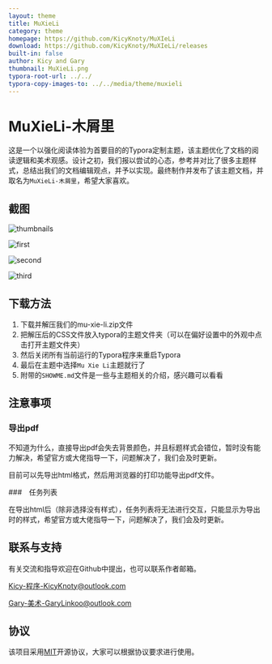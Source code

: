 ```yaml
---
layout: theme
title: MuXieLi
category: theme
homepage: https://github.com/KicyKnoty/MuXIeLi
download: https://github.com/KicyKnoty/MuXIeLi/releases
built-in: false
author: Kicy and Gary
thumbnail: MuXieLi.png
typora-root-url: ../../
typora-copy-images-to: ../../media/theme/muxieli
---
```


# MuXieLi-木屑里

这是一个以强化阅读体验为首要目的的Typora定制主题，该主题优化了文档的阅读逻辑和美术观感。设计之初，我们报以尝试的心态，参考并对比了很多主题样式，总结出我们的文档编辑观点，并予以实现。最终制作并发布了该主题文档，并取名为`MuXieLi-木屑里`，希望大家喜欢。

## 截图

![thumbnails](../../tree/main/media/thumbnails/muxieli.png)

![first](../../tree/main/media/theme/muxieli/first.png)

![second](../../tree/main/media/theme/muxieli/second.png)

![third](../../tree/main/media/theme/muxieli/third.png)

## 下载方法

1. 下载并解压我们的mu-xie-li.zip文件
2. 把解压后的CSS文件放入typora的主题文件夹（可以在偏好设置中的外观中点击打开主题文件夹）
3. 然后关闭所有当前运行的Typora程序来重启Typora
4. 最后在主题中选择`Mu Xie Li`主题就行了
5. 附带的`SHOWME.md`文件是一些与主题相关的介绍，感兴趣可以看看

## 注意事项

### 导出pdf

不知道为什么，直接导出pdf会失去背景颜色，并且标题样式会错位，暂时没有能力解决，希望官方或大佬指导一下，问题解决了，我们会及时更新。

目前可以先导出html格式，然后用浏览器的打印功能导出pdf文件。

###　任务列表

在导出html后（除非选择没有样式），任务列表将无法进行交互，只能显示为导出时的样式，希望官方或大佬指导一下，问题解决了，我们会及时更新。


## 联系与支持

有关交流和指导欢迎在Github中提出，也可以联系作者邮箱。

Kicy-程序-KicyKnoty@outlook.com

Gary-美术-GaryLinkoo@outlook.com

## 协议

该项目采用[MIT](https://github.com/KicyKnoty/MuXieLi/blob/main/LICENSE)开源协议，大家可以根据协议要求进行使用。
